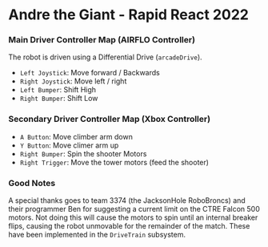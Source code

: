 # Andre the Giant - Rapid React 2022

### Main Driver Controller Map (AIRFLO Controller)

The robot is driven using a Differential Drive (```arcadeDrive```). 

- ```Left Joystick```: Move forward / Backwards
- ```Right Joystick```: Move left / right
- ```Left Bumper```: Shift High
- ```Right Bumper```: Shift Low

### Secondary Driver Controller Map (Xbox Controller)

- ```A Button```: Move climber arm down
- ```Y Button```: Move climer arm up
- ```Right Bumper```: Spin the shooter Motors
- ```Right Trigger```: Move the tower motors (feed the shooter)

### Good Notes
A special thanks goes to team 3374 (the JacksonHole RoboBroncs) and their programmer Ben for suggesting a current limit on the CTRE Falcon 500 motors. Not doing this will cause the motors to spin until an internal breaker flips, causing the robot unmovable for the remainder of the match. These have been implemented in the ```DriveTrain``` subsystem.
